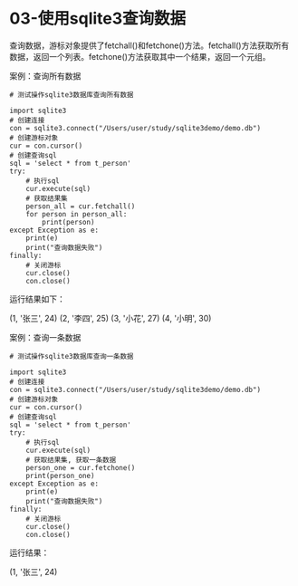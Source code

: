 # 03-使用sqlite3查询数据


查询数据，游标对象提供了fetchall()和fetchone()方法。fetchall()方法获取所有数据，返回一个列表。fetchone()方法获取其中一个结果，返回一个元组。

案例：查询所有数据

```
# 测试操作sqlite3数据库查询所有数据

import sqlite3
# 创建连接
con = sqlite3.connect("/Users/user/study/sqlite3demo/demo.db")
# 创建游标对象
cur = con.cursor()
# 创建查询sql
sql = 'select * from t_person'
try:
    # 执行sql
    cur.execute(sql)
    # 获取结果集
    person_all = cur.fetchall()
    for person in person_all:
        print(person)
except Exception as e:
    print(e)
    print("查询数据失败")
finally:
    # 关闭游标
    cur.close()
    con.close()
```

运行结果如下：

(1, '张三', 24)
(2, '李四', 25)
(3, '小花', 27)
(4, '小明', 30)


案例：查询一条数据

```
# 测试操作sqlite3数据库查询一条数据

import sqlite3
# 创建连接
con = sqlite3.connect("/Users/user/study/sqlite3demo/demo.db")
# 创建游标对象
cur = con.cursor()
# 创建查询sql
sql = 'select * from t_person'
try:
    # 执行sql
    cur.execute(sql)
    # 获取结果集, 获取一条数据
    person_one = cur.fetchone()
    print(person_one)
except Exception as e:
    print(e)
    print("查询数据失败")
finally:
    # 关闭游标
    cur.close()
    con.close()
```

运行结果：

(1, '张三', 24)
